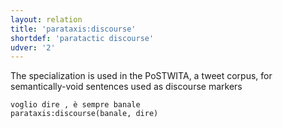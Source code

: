 ```yaml
---
layout: relation
title: 'parataxis:discourse'
shortdef: 'paratactic discourse'
udver: '2'
---
```


The specialization is used in the PoSTWITA, a tweet corpus, for semantically-void sentences used as discourse markers 

~~~ sdparse
voglio dire , è sempre banale 
parataxis:discourse(banale, dire) 
~~~



